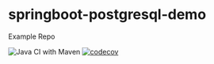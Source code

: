 # springboot-postgresql-demo
Example Repo

![Java CI with Maven](https://github.com/mkhalid-s/springboot-postgresql-demo/workflows/Java%20CI%20with%20Maven/badge.svg?branch=v1) [![codecov](https://codecov.io/gh/mkhalid-s/springboot-postgresql-demo/branch/v1/graph/badge.svg)](https://codecov.io/gh/mkhalid-s/springboot-postgresql-demo)
